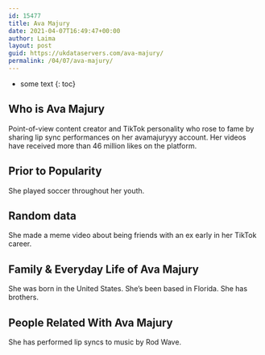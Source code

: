 ```yaml
---
id: 15477
title: Ava Majury
date: 2021-04-07T16:49:47+00:00
author: Laima
layout: post
guid: https://ukdataservers.com/ava-majury/
permalink: /04/07/ava-majury/
---
```


* some text
{: toc}


## Who is Ava Majury
                  
                  
                  
Point-of-view content creator and TikTok personality who rose to fame by sharing lip sync performances on her avamajuryyy account. Her videos have received more than 46 million likes on the platform.
                  
              
            
              
            
                
                
                
## Prior to Popularity
                  
                  
                  
She played soccer throughout her youth.
                  
              
            
              
            
                
                
                
## Random data
                  
                  
                  
She made a meme video about being friends with an ex early in her TikTok career. 
                  
              
            
              
            
                
                
                
## Family & Everyday Life of Ava Majury
                  
                  
                  
She was born in the United States. She&#8217;s been based in Florida. She has brothers.
                  
              
            
              
            
                
                
                
## People Related With Ava Majury
                  
                  
                  
She has performed lip syncs to music by Rod Wave. 
                  
              
            
              
            
                
              
            
              
              
            
            
              
            
          
          
          